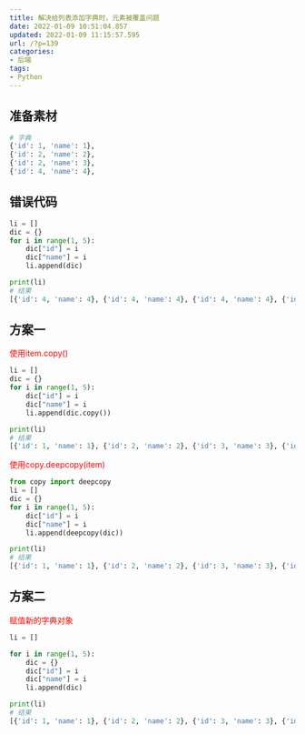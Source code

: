 ```yaml
---
title: 解决给列表添加字典时，元素被覆盖问题
date: 2022-01-09 10:51:04.857
updated: 2022-01-09 11:15:57.595
url: /?p=139
categories: 
- 后端
tags: 
- Python
---
```


## 准备素材
```python
# 字典
{'id': 1, 'name': 1},
{'id': 2, 'name': 2}, 
{'id': 2, 'name': 3}, 
{'id': 4, 'name': 4},

```
## 错误代码
```python
li = []
dic = {}
for i in range(1, 5):
    dic["id"] = i
    dic["name"] = i
    li.append(dic)

print(li)
# 结果
[{'id': 4, 'name': 4}, {'id': 4, 'name': 4}, {'id': 4, 'name': 4}, {'id': 4, 'name': 4}]
```
## 方案一   
<font style="color:red">使用item.copy()</font>
```python
li = []
dic = {}
for i in range(1, 5):
    dic["id"] = i
    dic["name"] = i
    li.append(dic.copy())

print(li)
# 结果
[{'id': 1, 'name': 1}, {'id': 2, 'name': 2}, {'id': 3, 'name': 3}, {'id': 4, 'name': 4}]
```
<font style="color:red">使用copy.deepcopy(item)</font>
```python
from copy import deepcopy
li = []
dic = {}
for i in range(1, 5):
    dic["id"] = i
    dic["name"] = i
    li.append(deepcopy(dic))

print(li)
# 结果
[{'id': 1, 'name': 1}, {'id': 2, 'name': 2}, {'id': 3, 'name': 3}, {'id': 4, 'name': 4}]
```

## 方案二   
<font style="color:red">赋值新的字典对象</font>
```python
li = []

for i in range(1, 5):
    dic = {}
    dic["id"] = i
    dic["name"] = i
    li.append(dic)

print(li)
# 结果
[{'id': 1, 'name': 1}, {'id': 2, 'name': 2}, {'id': 3, 'name': 3}, {'id': 4, 'name': 4}]
```